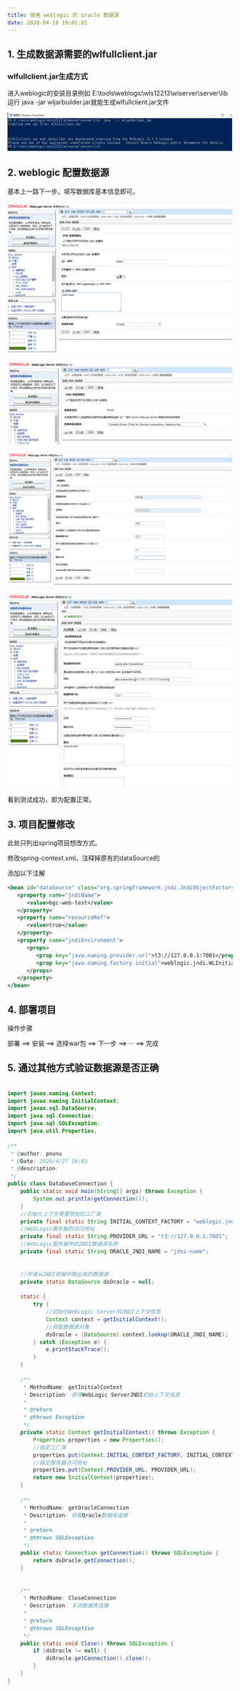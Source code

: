 ```yaml
---
title: 使用 weblogic 的 oracle 数据源
date: 2020-04-18 19:01:01
---
```




## 1. 生成数据源需要的wlfullclient.jar

### wlfullclient.jar生成方式

   进入weblogic的安装目录例如 E:\tools\weblogic\wls12213\wlserver\server\lib 
   运行 java -jar wljarbuilder.jar就能生成wlfullclient.jar文件

![weblogic-jndi-20200427191514](/images/202004/weblogic-jndi_20200427191514.png)

## 2. weblogic 配置数据源

基本上一路下一步。填写数据库基本信息即可。


![weblogic-jndi_20200427191858](/images/202004/weblogic-jndi_20200427191858.png)

![weblogic-jndi_20200427192050](/images/202004/weblogic-jndi_20200427192050.png)

![weblogic-jndi_20200427192346](/images/202004/weblogic-jndi_20200427192346.png)

![weblogic-jndi_20200427192546](/images/202004/weblogic-jndi_20200427192546.png)


看到测试成功，即为配置正常。

## 3. 项目配置修改

此处只列出spring项目想改方式。

修改spring-context.xml，注释掉原有的dataSource的<bean>

添加以下注解

``` xml
<bean id="dataSource" class="org.springframework.jndi.JndiObjectFactoryBean" >
   <property name="jndiName">
      <value>bgc-web-test</value>
   </property>
   <property name="resourceRef">
      <value>true</value>
   </property>
   <property name="jndiEnvironment">
      <props>
         <prop key="java.naming.provider.url">t3://127.0.0.1:7001</prop>
         <prop key="java.naming.factory.initial">weblogic.jndi.WLInitialContextFactory</prop>
      </props>
   </property>
</bean>
```

## 4. 部署项目

操作步骤

部署 ==> 安装 ==> 选择war包 ==> 下一步 ==> ··· ==> 完成


## 5. 通过其他方式验证数据源是否正确

``` java

import javax.naming.Context;
import javax.naming.InitialContext;
import javax.sql.DataSource;
import java.sql.Connection;
import java.sql.SQLException;
import java.util.Properties;

/**
 * @author: pnunu
 * @Date: 2020/4/27 16:03
 * @description:
 */
public class DatabaseConnection {
    public static void main(String[] args) throws Exception {
        System.out.println(getConnection());
    }
    //初始化上下文需要用到的工厂类
    private final static String INITIAL_CONTEXT_FACTORY = "weblogic.jndi.WLInitialContextFactory";
    //WebLogic服务器的访问地址
    private final static String PROVIDER_URL = "t3://127.0.0.1:7001";
    //WebLogic服务器中的JNDI数据源名称
    private final static String ORACLE_JNDI_NAME = "jdni-name";


    //存储从JNDI容器中取出来的数据源
    private static DataSource dsOracle = null;

    static {
        try {
            //初始化WebLogic Server的JNDI上下文信息
            Context context = getInitialContext();
            //获取数据源对象
            dsOracle = (DataSource) context.lookup(ORACLE_JNDI_NAME);
        } catch (Exception e) {
            e.printStackTrace();
        }
    }

    /**
     * MethodName: getInitialContext
     * Description: 获得WebLogic ServerJNDI初始上下文信息
     *
     * @return
     * @throws Exception
     */
    private static Context getInitialContext() throws Exception {
        Properties properties = new Properties();
        //指定工厂类
        properties.put(Context.INITIAL_CONTEXT_FACTORY, INITIAL_CONTEXT_FACTORY);
        //指定服务器访问地址
        properties.put(Context.PROVIDER_URL, PROVIDER_URL);
        return new InitialContext(properties);
    }

    /**
     * MethodName: getOracleConnection
     * Description: 获取Oracle数据库连接
     *
     * @return
     * @throws SQLException
     */
    public static Connection getConnection() throws SQLException {
        return dsOracle.getConnection();
    }


    /**
     * MethodName: CloseConnection
     * Description: 关闭数据库连接
     *
     * @return
     * @throws SQLException
     */
    public static void Close() throws SQLException {
        if (dsOracle != null) {
            dsOracle.getConnection().close();
        }
    }
}
```




